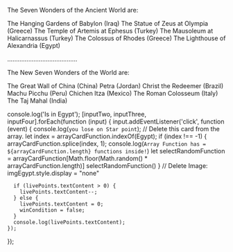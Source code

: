The Seven Wonders of the Ancient World are:

<!-- The Great Pyramid of Giza (Egypt) -->
The Hanging Gardens of Babylon (Iraq)
The Statue of Zeus at Olympia (Greece)
The Temple of Artemis at Ephesus (Turkey)
The Mausoleum at Halicarnassus (Turkey)
The Colossus of Rhodes (Greece)
The Lighthouse of Alexandria (Egypt)

........................................

The New Seven Wonders of the World are:

The Great Wall of China (China)
Petra (Jordan)
Christ the Redeemer (Brazil)
Machu Picchu (Peru)
Chichen Itza (Mexico)
The Roman Colosseum (Italy)
The Taj Mahal (India)



  console.log('Is in Egypt');
    [inputTwo, inputThree, inputFour].forEach(function (input) {
      input.addEventListener('click', function (event) {
        console.log(`you lose on Star point`);
      // Delete this card from the array.
      let index = arrayCardFunction.indexOf(Egypt);
      if (index !== -1) {
        arrayCardFunction.splice(index, 1);
        console.log(`Array Function has = ${arrayCardFunction.length} functions inside!`)
        let selectRandomFunction = arrayCardFunction[Math.floor(Math.random() * arrayCardFunction.length)]
        selectRandomFunction()
      }
      // Delete Image:
      imgEgypt.style.display = "none"

      if (livePoints.textContent > 0) {
        livePoints.textContent--;
      } else {
        livePoints.textContent = 0;
        winCondition = false;
      }
      console.log(livePoints.textContent);
    });
  });